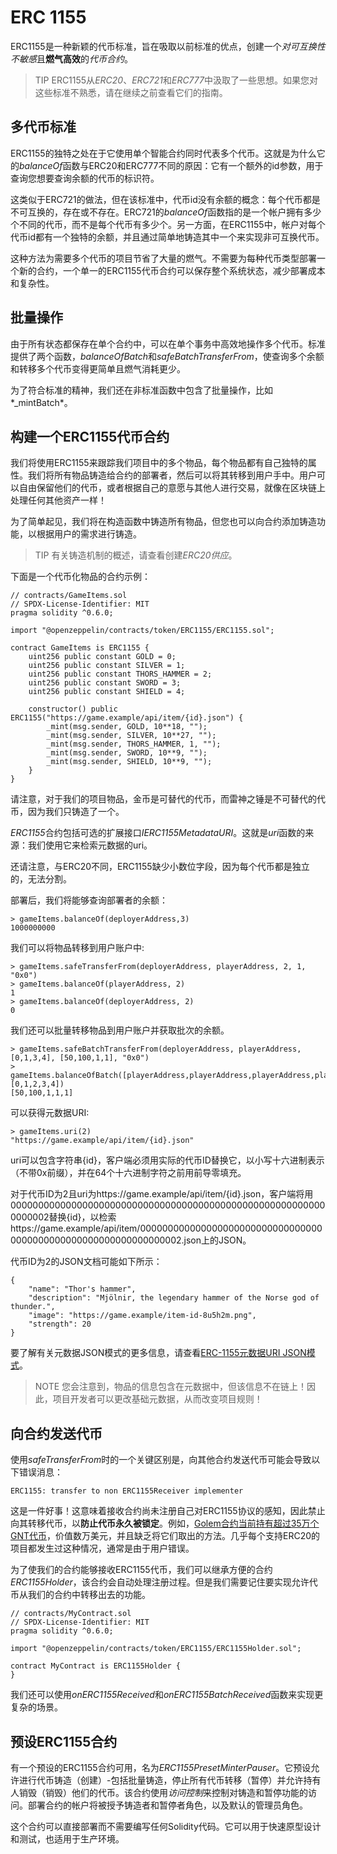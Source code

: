 # ERC 1155
ERC1155是一种新颖的代币标准，旨在吸取以前标准的优点，创建一个*对可互换性不敏感*且**燃气高效**的*代币合约*。

> TIP
ERC1155从*ERC20*、*ERC721*和*ERC777*中汲取了一些思想。如果您对这些标准不熟悉，请在继续之前查看它们的指南。

## 多代币标准
ERC1155的独特之处在于它使用单个智能合约同时代表多个代币。这就是为什么它的*balanceOf*函数与ERC20和ERC777不同的原因：它有一个额外的id参数，用于查询您想要查询余额的代币的标识符。

这类似于ERC721的做法，但在该标准中，代币id没有余额的概念：每个代币都是不可互换的，存在或不存在。ERC721的*balanceOf*函数指的是一个帐户拥有多少个不同的代币，而不是每个代币有多少个。另一方面，在ERC1155中，帐户对每个代币id都有一个独特的余额，并且通过简单地铸造其中一个来实现非可互换代币。

这种方法为需要多个代币的项目节省了大量的燃气。不需要为每种代币类型部署一个新的合约，一个单一的ERC1155代币合约可以保存整个系统状态，减少部署成本和复杂性。

## 批量操作
由于所有状态都保存在单个合约中，可以在单个事务中高效地操作多个代币。标准提供了两个函数，*balanceOfBatch*和*safeBatchTransferFrom*，使查询多个余额和转移多个代币变得更简单且燃气消耗更少。

为了符合标准的精神，我们还在非标准函数中包含了批量操作，比如*_mintBatch*。

## 构建一个ERC1155代币合约
我们将使用ERC1155来跟踪我们项目中的多个物品，每个物品都有自己独特的属性。我们将所有物品铸造给合约的部署者，然后可以将其转移到用户手中。用户可以自由保留他们的代币，或者根据自己的意愿与其他人进行交易，就像在区块链上处理任何其他资产一样！

为了简单起见，我们将在构造函数中铸造所有物品，但您也可以向合约添加铸造功能，以根据用户的需求进行铸造。

> TIP
有关铸造机制的概述，请查看创建*ERC20供应*。

下面是一个代币化物品的合约示例：
```
// contracts/GameItems.sol
// SPDX-License-Identifier: MIT
pragma solidity ^0.6.0;

import "@openzeppelin/contracts/token/ERC1155/ERC1155.sol";

contract GameItems is ERC1155 {
    uint256 public constant GOLD = 0;
    uint256 public constant SILVER = 1;
    uint256 public constant THORS_HAMMER = 2;
    uint256 public constant SWORD = 3;
    uint256 public constant SHIELD = 4;

    constructor() public ERC1155("https://game.example/api/item/{id}.json") {
        _mint(msg.sender, GOLD, 10**18, "");
        _mint(msg.sender, SILVER, 10**27, "");
        _mint(msg.sender, THORS_HAMMER, 1, "");
        _mint(msg.sender, SWORD, 10**9, "");
        _mint(msg.sender, SHIELD, 10**9, "");
    }
}
```
请注意，对于我们的项目物品，金币是可替代的代币，而雷神之锤是不可替代的代币，因为我们只铸造了一个。

*ERC1155*合约包括可选的扩展接口*IERC1155MetadataURI*。这就是*uri*函数的来源：我们使用它来检索元数据的uri。

还请注意，与ERC20不同，ERC1155缺少小数位字段，因为每个代币都是独立的，无法分割。

部署后，我们将能够查询部署者的余额：
```
> gameItems.balanceOf(deployerAddress,3)
1000000000
```
我们可以将物品转移到用户账户中:

```
> gameItems.safeTransferFrom(deployerAddress, playerAddress, 2, 1, "0x0")
> gameItems.balanceOf(playerAddress, 2)
1
> gameItems.balanceOf(deployerAddress, 2)
0
```

我们还可以批量转移物品到用户账户并获取批次的余额。
```
> gameItems.safeBatchTransferFrom(deployerAddress, playerAddress, [0,1,3,4], [50,100,1,1], "0x0")
> gameItems.balanceOfBatch([playerAddress,playerAddress,playerAddress,playerAddress,playerAddress], [0,1,2,3,4])
[50,100,1,1,1]
```

可以获得元数据URI:
```
> gameItems.uri(2)
"https://game.example/api/item/{id}.json"
```

uri可以包含字符串{id}，客户端必须用实际的代币ID替换它，以小写十六进制表示（不带0x前缀），并在64个十六进制字符之前用前导零填充。

对于代币ID为2且uri为https://game.example/api/item/{id}.json，客户端将用0000000000000000000000000000000000000000000000000000000000000002替换{id}，以检索https://game.example/api/item/0000000000000000000000000000000000000000000000000000000000000002.json上的JSON。

代币ID为2的JSON文档可能如下所示：

```
{
    "name": "Thor's hammer",
    "description": "Mjölnir, the legendary hammer of the Norse god of thunder.",
    "image": "https://game.example/item-id-8u5h2m.png",
    "strength": 20
}
```
要了解有关元数据JSON模式的更多信息，请查看[ERC-1155元数据URI JSON模式](https://github.com/ethereum/EIPs/blob/master/EIPS/eip-1155.md#erc-1155-metadata-uri-json-schema)。

> NOTE
您会注意到，物品的信息包含在元数据中，但该信息不在链上！因此，项目开发者可以更改基础元数据，从而改变项目规则！

## 向合约发送代币
使用*safeTransferFrom*时的一个关键区别是，向其他合约发送代币可能会导致以下错误消息：
```
ERC1155: transfer to non ERC1155Receiver implementer
```
这是一件好事！这意味着接收合约尚未注册自己对ERC1155协议的感知，因此禁止向其转移代币，以**防止代币永久被锁定**。例如，[Golem合约当前持有超过35万个GNT代币](https://etherscan.io/token/0xa74476443119A942dE498590Fe1f2454d7D4aC0d?a=0xa74476443119A942dE498590Fe1f2454d7D4aC0d)，价值数万美元，并且缺乏将它们取出的方法。几乎每个支持ERC20的项目都发生过这种情况，通常是由于用户错误。

为了使我们的合约能够接收ERC1155代币，我们可以继承方便的合约*ERC1155Holder*，该合约会自动处理注册过程。但是我们需要记住要实现允许代币从我们的合约中转移出去的功能。
```
// contracts/MyContract.sol
// SPDX-License-Identifier: MIT
pragma solidity ^0.6.0;

import "@openzeppelin/contracts/token/ERC1155/ERC1155Holder.sol";

contract MyContract is ERC1155Holder {
}
```

我们还可以使用*onERC1155Received*和*onERC1155BatchReceived*函数来实现更复杂的场景。

## 预设ERC1155合约
有一个预设的ERC1155合约可用，名为*ERC1155PresetMinterPauser*。它预设允许进行代币铸造（创建）-包括批量铸造，停止所有代币转移（暂停）并允许持有人销毁（销毁）他们的代币。该合约使用*访问控制*来控制对铸造和暂停功能的访问。部署合约的帐户将被授予铸造者和暂停者角色，以及默认的管理员角色。

这个合约可以直接部署而不需要编写任何Solidity代码。它可以用于快速原型设计和测试，也适用于生产环境。